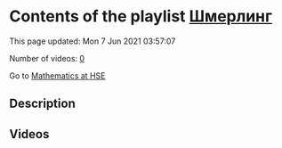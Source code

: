 # Contents of the playlist [Шмерлинг](https://www.youtube.com/playlist?list=PLq3E5oubNNoCOmM2JuY5VKY1cxWlB-b-6)

This page updated: Mon 7 Jun 2021 03:57:07

Number of videos: [0](#videos)

Go to [Mathematics at HSE](../README.md)

## Description



## Videos

